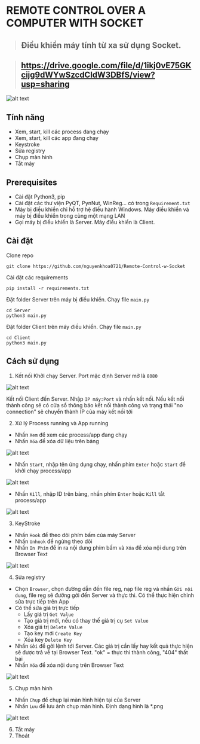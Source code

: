 ﻿
# REMOTE CONTROL OVER A COMPUTER WITH SOCKET
>## Điều khiển máy tính từ xa sử dụng Socket.

>## https://drive.google.com/file/d/1ikj0vE75GKcijg9dWYwSzcdCldW3DBfS/view?usp=sharing

![alt text](main.png)

## Tính năng

 - Xem, start, kill các process đang chạy
 - Xem, start, kill các app đang chạy
 - Keystroke
 - Sửa registry
 - Chụp màn hình
 - Tắt máy
 ## Prerequisites
 - Cài đặt Python3, pip
 - Cài đặt các thư viện PyQT, PynNut, WinReg... có trong `Requirement.txt`
 - Máy bị điều khiển chỉ hỗ trợ hệ điều hành Windows. Máy điều khiển và máy bị điều khiển trong cùng một mạng LAN
- Gọi máy bị điều khiển là Server. Máy điều khiển là Client.
## Cài đặt
Clone repo

    git clone https://github.com/nguyenkhoa0721/Remote-Control-w-Socket
Cài đặt các requirements

    pip install -r requirements.txt
Đặt folder Server trên máy bị điều khiển. Chạy file `main.py`

    cd Server
    python3 main.py

Đặt folder Client trên máy điều khiển. Chạy file `main.py`

    cd Client
    python3 main.py
## Cách sử dụng

 1. Kết nối
Khởi chạy Server. Port mặc định Server mở là `8080`

![alt text](server_start.png)

Kết nối Client đến Server. Nhập `IP máy:Port` và nhấn kết nối. Nếu kết nối thành công sẽ có cửa sổ thông báo kết nối thành công và trạng thái "no connection" sẽ chuyển thành IP của máy kết nối tới

2. Xử lý Process running và App running
 - Nhấn `Xem` để xem các process/app đang chạy
  - Nhấn `Xóa` để xóa dữ liệu trên bảng

 ![alt text](process.png)

 - Nhấn `Start`, nhập tên ứng dụng chạy, nhấn phím `Enter` hoặc `Start` để khởi chạy process/app

 ![alt text](start.png)

 - Nhấn `Kill`, nhập ID trên bảng, nhấn phím `Enter` hoặc `Kill` tắt process/app

 ![alt text](kill.png)

3. KeyStroke
-  Nhấn `Hook` để theo dõi phím bấm của máy Server
- Nhấn `Unhook` để ngừng theo dõi
- Nhấn `In Phím` để in ra nội dung phím bấm và `Xóa` để xóa nội dung trên Browser Text

 ![alt text](keystroke.png)

4. Sửa registry

- Chọn `Browser`, chọn đường dẫn đến file reg, nạp file reg và nhấn `Gởi nội dung`, file reg sẽ đường gởi đến Server và thực thi. Có thể thực hiện chỉnh sửa trực tiếp trên App
- Có thể sửa giá trị trực tiếp
    - Lấy giá trị `Get Value`
    - Tạo giá trị mới, nếu có thay thế giá trị cụ `Set Value`
    - Xóa giá trị `Delete Value`
    - Tạo key mới `Create Key`
    - Xóa key `Delete Key`
- Nhấn `Gởi` để gởi lệnh tới Server. Các giá trị cần lấy hay kết quả thực hiện sẽ được trả về tại Browser Text. "ok" = thực thi thành công, "404" thất bại
- Nhấn `Xóa` để xóa nội dung trên Browser Text

 ![alt text](register.png)

5. Chụp màn hinh

- Nhấn `Chụp` để  chụp lại màn hình hiện tại của Server 
- Nhấn `Lưu` để lưu ảnh chụp màn hình. Định dạng hình là *.png

 ![alt text](screenshot.png)

6. Tắt máy
7. Thoát



